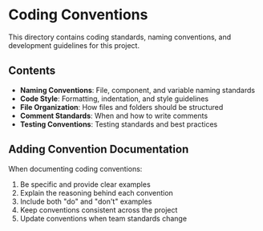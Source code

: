# Coding Conventions

This directory contains coding standards, naming conventions, and development guidelines for this project.

## Contents

- **Naming Conventions**: File, component, and variable naming standards
- **Code Style**: Formatting, indentation, and style guidelines
- **File Organization**: How files and folders should be structured
- **Comment Standards**: When and how to write comments
- **Testing Conventions**: Testing standards and best practices

## Adding Convention Documentation

When documenting coding conventions:

1. Be specific and provide clear examples
2. Explain the reasoning behind each convention
3. Include both "do" and "don't" examples
4. Keep conventions consistent across the project
5. Update conventions when team standards change
